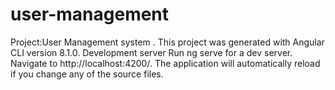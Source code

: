 # user-management
Project:User Management system .
This project was generated with Angular CLI version 8.1.0.  Development server Run ng serve for a dev server. Navigate to http://localhost:4200/. The application will automatically reload if you change any of the source files.
